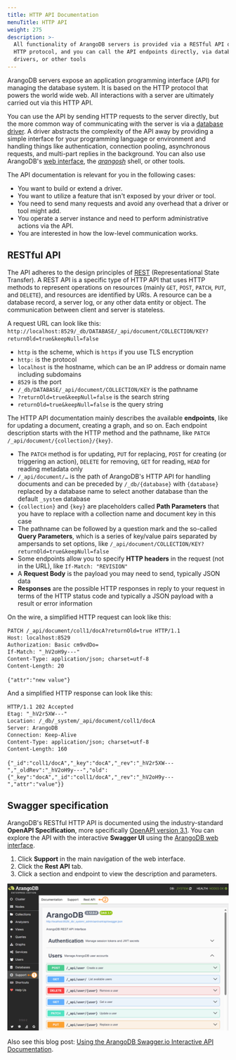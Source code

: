 ```yaml
---
title: HTTP API Documentation
menuTitle: HTTP API
weight: 275
description: >-
  All functionality of ArangoDB servers is provided via a RESTful API over the
  HTTP protocol, and you can call the API endpoints directly, via database
  drivers, or other tools
---
```

ArangoDB servers expose an application programming interface (API) for managing
the database system. It is based on the HTTP protocol that powers the
world wide web. All interactions with a server are ultimately carried out via
this HTTP API.

You can use the API by sending HTTP requests to the server directly, but the
more common way of communicating with the server is via a [database driver](../../../../ecosystem/drivers/_index.md).
A driver abstracts the complexity of the API away by providing a simple
interface for your programming language or environment and handling things like
authentication, connection pooling, asynchronous requests, and multi-part replies
in the background. You can also use ArangoDB's [web interface](../../components/web-interface/_index.md),
the [_arangosh_](../../components/tools/arangodb-shell/_index.md) shell, or other tools.

The API documentation is relevant for you in the following cases:

- You want to build or extend a driver.
- You want to utilize a feature that isn't exposed by your driver or tool.
- You need to send many requests and avoid any overhead that a driver or tool might add.
- You operate a server instance and need to perform administrative actions via the API.
- You are interested in how the low-level communication works.

## RESTful API

The API adheres to the design principles of [REST](https://en.wikipedia.org/wiki/Representational_state_transfer) 
(Representational State Transfer). A REST API is a specific type of HTTP API
that uses HTTP methods to represent operations on resources (mainly `GET`,
`POST`, `PATCH`, `PUT`, and `DELETE`), and resources are identified by URIs.
A resource can be a database record, a server log, or any other data entity or
object. The communication between client and server is stateless.

A request URL can look like this:
`http://localhost:8529/_db/DATABASE/_api/document/COLLECTION/KEY?returnOld=true&keepNull=false`
- `http` is the scheme, which is `https` if you use TLS encryption
- `http:` is the protocol
- `localhost` is the hostname, which can be an IP address or domain name including subdomains
- `8529` is the port
- `/_db/DATABASE/_api/document/COLLECTION/KEY` is the pathname
- `?returnOld=true&keepNull=false` is the search string
- `returnOld=true&keepNull=false` is the query string

The HTTP API documentation mainly describes the available **endpoints**, like
for updating a document, creating a graph, and so on. Each endpoint description
starts with the HTTP method and the pathname, like `PATCH /_api/document/{collection}/{key}`.
- The `PATCH` method is for updating, `PUT` for replacing, `POST` for creating
  (or triggering an action), `DELETE` for removing, `GET` for reading,
  `HEAD` for reading metadata only
- `/_api/document/…` is the path of ArangoDB's HTTP API for handling documents
  and can be preceded by `/_db/{database}` with `{database}` replaced by a
  database name to select another database than the default `_system` database
- `{collection}` and `{key}` are placeholders called **Path Parameters** that
  you have to replace with a collection name and document key in this case
- The pathname can be followed by a question mark and the so-called
  **Query Parameters**, which is a series of key/value pairs separated by
  ampersands to set options, like `/_api/document/COLLECTION/KEY?returnOld=true&keepNull=false`
- Some endpoints allow you to specify **HTTP headers** in the request
  (not in the URL), like `If-Match: "REVISION"`
- A **Request Body** is the payload you may need to send, typically JSON data
- **Responses** are the possible HTTP responses in reply to your request in terms
  of the HTTP status code and typically a JSON payload with a result or error information

On the wire, a simplified HTTP request can look like this:

```
PATCH /_api/document/coll1/docA?returnOld=true HTTP/1.1
Host: localhost:8529
Authorization: Basic cm9vdDo=
If-Match: "_hV2oH9y---"
Content-Type: application/json; charset=utf-8
Content-Length: 20

{"attr":"new value"}
```

And a simplified HTTP response can look like this:

```
HTTP/1.1 202 Accepted
Etag: "_hV2r5XW---"
Location: /_db/_system/_api/document/coll1/docA
Server: ArangoDB
Connection: Keep-Alive
Content-Type: application/json; charset=utf-8
Content-Length: 160

{"_id":"coll1/docA","_key":"docA","_rev":"_hV2r5XW---","_oldRev":"_hV2oH9y---","old":{"_key":"docA","_id":"coll1/docA","_rev":"_hV2oH9y---","attr":"value"}}
```

## Swagger specification

ArangoDB's RESTful HTTP API is documented using the industry-standard
**OpenAPI Specification**, more specifically [OpenAPI version 3.1](https://swagger.io/specification/).
You can explore the API with the interactive **Swagger UI** using the
[ArangoDB web interface](../../components/web-interface/_index.md).

1. Click **Support** in the main navigation of the web interface.
2. Click the **Rest API** tab.
3. Click a section and endpoint to view the description and parameters.

![The web interface with the navigation on the left and the tabs at the top](../../../../images/swagger_serverapi_overview312.png)

Also see this blog post:
[Using the ArangoDB Swagger.io Interactive API Documentation](https://www.arangodb.com/2018/03/using-arangodb-swaggerio-interactive-api-documentation/).
